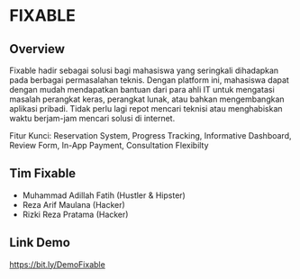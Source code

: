 # FIXABLE

## Overview

Fixable hadir sebagai solusi bagi mahasiswa yang seringkali dihadapkan pada berbagai permasalahan teknis. Dengan platform ini, mahasiswa dapat dengan mudah mendapatkan bantuan dari para ahli IT untuk mengatasi masalah perangkat keras, perangkat lunak, atau bahkan mengembangkan aplikasi pribadi. Tidak perlu lagi repot mencari teknisi atau menghabiskan waktu berjam-jam mencari solusi di internet.

Fitur Kunci: Reservation System, Progress Tracking, Informative Dashboard, Review Form, In-App Payment, Consultation Flexibilty

## Tim Fixable

- Muhammad Adillah Fatih (Hustler & Hipster)
- Reza Arif Maulana (Hacker)
- Rizki Reza Pratama (Hacker)

## Link Demo
https://bit.ly/DemoFixable
